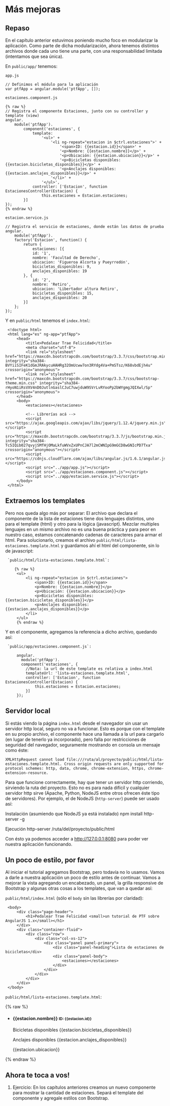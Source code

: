 # Más mejoras

## Repaso

 En el capítulo anterior estuvimos poniendo mucho foco en modularizar la aplicación.
 Como parte de dicha modularización, ahora tenemos distintos archivos donde cada uno tiene una parte, con una responsabilidad limitada (intentamos que sea única).

 En `public/app/` tenemos:

 `app.js`

    // Definimos el módulo para la aplicación
    var ptfApp = angular.module('ptfApp', []);

 `estaciones.component.js`

    {% raw %}
    // Registra el componente Estaciones, junto con su controller y template (view)
    angular.
        module('ptfApp').
            component('estaciones', {
                template:
                    '<ul>' +
                        '<li ng-repeat="estacion in $ctrl.estaciones">' +
                            '<span>ID: {{estacion.id}}</span>' +
                            '<p>Nombre: {{estacion.nombre}}</p>' +
                            '<p>Ubicación: {{estacion.ubicacion}}</p>' +
                            '<p>Bicicletas disponibles: {{estacion.bicicletas_disponibles}}</p>' +
                            '<p>Anclajes disponibles: {{estacion.anclajes_disponibles}}</p>' +
                        '</li>' +
                    '</ul>',
                controller: ['Estacion', function EstacionesController(Estacion) {
                    this.estaciones = Estacion.estaciones;
            }]
    });
    {% endraw %}

 `estacion.service.js`

    // Registra el servicio de estaciones, donde están los datos de prueba
    angular.
        module('ptfApp').
        factory('Estacion', function() {
            return {
                estaciones: [{
                id: '1',
                nombre: 'Facultad de Derecho',
                ubicacion: 'Figueroa Alcorta y Pueyrredón',
                bicicletas_disponibles: 9,
                anclajes_disponibles: 19
            }, {
                id: '2',
                nombre: 'Retiro',
                ubicacion: 'Libertador altura Retiro',
                bicicletas_disponibles: 15,
                anclajes_disponibles: 20
            }]
        };
    });

 Y en `public/html` tenemos el `index.html`:

     <!doctype html>
     <html lang="es" ng-app="ptfApp">
         <head>
             <title>Pedalear Trae Felicidad</title>
             <meta charset="utf-8">
             <link rel="stylesheet" href="https://maxcdn.bootstrapcdn.com/bootstrap/3.3.7/css/bootstrap.min.css" integrity="sha384-BVYiiSIFeK1dGmJRAkycuHAHRg32OmUcww7on3RYdg4Va+PmSTsz/K68vbdEjh4u" crossorigin="anonymous">
             <link rel="stylesheet" href="https://maxcdn.bootstrapcdn.com/bootstrap/3.3.7/css/bootstrap-theme.min.css" integrity="sha384-rHyoN1iRsVXV4nD0JutlnGaslCJuC7uwjduW9SVrLvRYooPp2bWYgmgJQIXwl/Sp" crossorigin="anonymous">
         </head>
         <body>
             <estaciones></estaciones>

             <!-- Librerías acá -->
             <script src="https://ajax.googleapis.com/ajax/libs/jquery/1.12.4/jquery.min.js"></script>
             <script src="https://maxcdn.bootstrapcdn.com/bootstrap/3.3.7/js/bootstrap.min.js" integrity="sha384-Tc5IQib027qvyjSMfHjOMaLkfuWVxZxUPnCJA7l2mCWNIpG9mGCD8wGNIcPD7Txa" crossorigin="anonymous"></script>
             <script src="https://cdnjs.cloudflare.com/ajax/libs/angular.js/1.6.1/angular.js"></script>
             <script src="../app/app.js"></script>
             <script src="../app/estaciones.component.js"></script>
             <script src="../app/estacion.service.js"></script>
         </body>
     </html>

## Extraemos los templates

 Pero nos queda algo más por separar: El archivo que declara el componente de la lista de estaciones tiene dos lenguajes distintos, uno para el template (html) y otro para la lógica (javascript). Mezclar multiples lenguajes en un mismo archivo no es una buena práctica y para peor en nuestro caso, estamos concatenando cadenas de caracteres para armar el html.
 Para solucionarlo, creamos el archivo `public/html/lista-estaciones.template.html` y guardamos ahí el html del componente, sin lo de javascript:

     `public/html/lista-estaciones.template.html`:

        {% raw %}
         <ul>
             <li ng-repeat="estacion in $ctrl.estaciones">
                 <span>ID: {{estacion.id}}</span>
                 <p>Nombre: {{estacion.nombre}}</p>
                 <p>Ubicación: {{estacion.ubicacion}}</p>
                 <p>Bicicletas disponibles: {{estacion.bicicletas_disponibles}}</p>
                 <p>Anclajes disponibles: {{estacion.anclajes_disponibles}}</p>
             </li>
         </ul>
         {% endraw %}

 Y en el componente, agregamos la referencia a dicho archivo, quedando así:

     `public/app/estaciones.component.js`:

         angular.
           module('ptfApp').
           component('estaciones', {
             //Nota: la url de éste template es relativa a index.html
             templateUrl: 'lista-estaciones.template.html',
             controller: ['Estacion', function EstacionesController(Estacion) {
                 this.estaciones = Estacion.estaciones;
             }]
         });

## Servidor local

 Si estás viendo la página `index.html` desde el navegador sin usar un servidor http local, seguro no va a funcionar. Esto es porque con el template en su propio archivo, el componente hace una llamada a la url para cargarlo (en lugar de tenerlo ya incorporado), pero falla por restricciones de seguridad del navegador, seguramente mostrando en consola un mensaje como éste:

    XMLHttpRequest cannot load file:///ruta/al/proyecto/public/html/lista-estaciones.template.html. Cross origin requests are only supported for protocol schemes: http, data, chrome, chrome-extension, https, chrome-extension-resource.

 Para que funcione correctamente, hay que tener un servidor http corriendo, sirviendo la ruta del proyecto. Esto no es para nada difícil y cualquier servidor http sirve (Apache, Python, NodeJS entre otros ofrecen éste tipo de servidores). Por ejemplo, el de NodeJS (`http-server`) puede ser usado así:

 Instalación (asumiendo que NodeJS ya está instalado)
    npm install http-server -g

 Ejecución
    http-server /ruta/del/proyecto/public/html

 Con ésto ya podemos acceder a http://127.0.0.1:8080 para poder ver nuestra aplicación funcionando.

## Un poco de estilo, por favor

 Al iniciar el tutorial agregamos Bootstrap, pero todavía no lo usamos. Vamos a darle a nuestra aplicación un poco de estilo antes de continuar.
 Vamos a mejorar la vista agregando un encabezado, un panel, la grilla responsive de Bootstrap y algunas otras cosas a los templates, que van a quedar así:

 `public/html/index.html` (sólo el `body` sin las librerías por claridad):


     <body>
         <div class="page-header">
             <h1>Pedalear Trae Felicidad <small>un tutorial de PTF sobre AngularJS 1.x</small></h1>
         </div>
         <div class="container-fluid">
             <div class="row">
                 <div class="col-xs-12">
                     <div class="panel panel-primary">
                         <div class="panel-heading">Lista de estaciones de bicicletas</div>
                         <div class="panel-body">
                             <estaciones></estaciones>
                         </div>
                     </div>
                 </div>
             </div>
         </div>
     </body>

 `public/html/lista-estaciones.template.html`:

 {% raw %}
     <ul class="list-group">
         <li ng-repeat="estacion in $ctrl.estaciones" class="list-group-item">
             <h4 class="list-group-item-heading">
                 {{estacion.nombre}}
                 <small>ID: {{estacion.id}}</small>
             </h4>
             <p>
                 <span class="glyphicon glyphicon-menu-right" aria-hidden="true"></span>
                 Bicicletas disponibles <span class="badge">{{estacion.bicicletas_disponibles}}</span>
             </p>
             <p>
                 <span class="glyphicon glyphicon-menu-left" aria-hidden="true"></span>
                 Anclajes disponibles <span class="badge">{{estacion.anclajes_disponibles}}</span>
             </p>
             <p>
                 <span class="glyphicon glyphicon-map-marker" aria-hidden="true"></span>
                 {{estacion.ubicacion}}
             </p>
         </li>
     </ul>
 {% endraw %}

## Ahora te toca a vos!

1. Ejercicio: En los capítulos anteriores creamos un nuevo componente para mostrar la cantidad de estaciones. Separá el template del componente y agregale estilos con Bootstrap.
